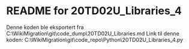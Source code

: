 # README for 20TD02U_Libraries_4
Denne koden ble eksportert fra C:\WikiMigration\git\code_dump\20TD02U_Libraries.md
Link til denne koden: C:\WikiMigration\git\code_repo\Python\20TD02U_Libraries_4.py
